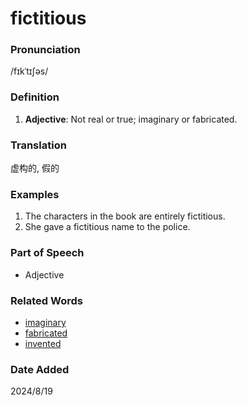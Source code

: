 # fictitious
### Pronunciation
/fɪkˈtɪʃəs/
### Definition
1. **Adjective**: Not real or true; imaginary or fabricated.
### Translation
虚构的, 假的
### Examples
1. The characters in the book are entirely fictitious.
2. She gave a fictitious name to the police.
### Part of Speech
- Adjective
### Related Words
- [imaginary](imaginary.md)
- [fabricated](fabricated.md)
- [invented](invented.md)
### Date Added
2024/8/19